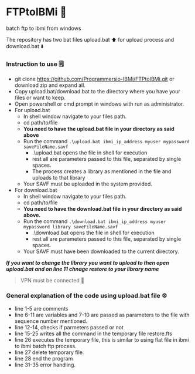 # FTPtoIBMi 📁
batch ftp to ibmi from windows 

The repository has two bat files upload.bat :arrow_up: for upload process and download.bat :arrow_down:

### Instruction to use :spiral_notepad:

* git clone https://github.com/Programmersio-IBMi/FTPtoIBMi.git or download zip and expand all.
* Copy upload.bat/download.bat to the directory where you have your files or want to keep. 
* Open powershell or cmd prompt in windows with run as administrator. 
* For upload.bat 
   - In shell window navigate to your files path. 
   - cd path/to/file 
   - **You need to have the upload.bat file in your directory as said above**
   - Run the command ` .\upload.bat ibmi_ip_address myuser mypassword saveFileName.savf `
     - .\upload.bat opens the file in shell for execution 
     - rest all are parameters passed to this file, separated by single spaces. 
     - The process creates a library as mentioned in the file and uploads to that library
   - Your SAVF must be uploaded in the system provided. 
* For download.bat 
   - In shell window navigate to your files path. 
   - cd path/to/file 
   - **You need to have the download.bat file in your directory as said above.** 
   - Run the command ` .\download.bat ibmi_ip_address myuser mypassword library saveFileName.savf `
     - .\download.bat opens the file in shell for execution 
     - rest all are parameters passed to this file, separated by single spaces. 
   - Your SAVF must have been downloaded to the current directory.  

***If you want to change the library you want to upload to then open upload.bat and on line 11 chnage restore to your library name***

> VPN must be connected :link:

### General explanation of the code using upload.bat file :gear:
* line 1-5 are comments 
* line 6-11 are variables and 7-10 are passed as parameters to the file with sequence number mentioned. 
* line 12-14, checks if parmeters passed or not 
* line 15-25 writes all the command in the temporary file restore.fts 
* line 26 executes the temporary file, this is similar to using flat file in ibmi to ibmi batch ftp process.
* line 27 delete temporary file. 
* line 28 end the program 
* line 31-35 error handling. 


